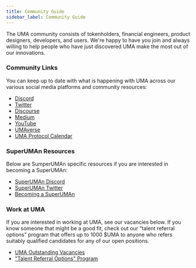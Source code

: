 ```yaml
---
title: Community Guide
sidebar_label: Community Guide
---
```


The UMA community consists of tokenholders, financial engineers, product designers, developers, and users. We're happy to have you join and always willing to help people who have just discovered UMA make the most out of our innovations. 

### Community Links
You can keep up to date with what is happening with UMA across our various social media platforms and community resources:
- [Discord](https://discord.umaproject.org/)
- [Twitter](https://twitter.com/UMAprotocol)
- [Discourse](https://discourse.umaproject.org/)
- [Medium](https://medium.com/uma-project)
- [YouTube](https://www.youtube.com/channel/UC-3qS7FXxCd7gBMLttmTirw/playlists)
- [UMAverse](https://projects.umaproject.org/)
- [UMA Protocol Calendar](https://calendar.google.com/calendar/u/0/embed?src=c_soder0b7n0mgutr5jdbin9aqgs@group.calendar.google.com&ctz)

### SuperUMAn Resources
Below are SumperUMAn specific resources if you are interested in becoming a SuperUMAn:
- [SuperUMAn Discord](https://discord.gg/WaSdQwJu)
- [SuperUMAn Twitter](https://twitter.com/SuperUmans)
- [Becoming a SuperUMAn](/community/superUMAns)

### Work at UMA
If you are interested in working at UMA, see our vacancies below. If you know someone that might be a good fit, check out our “talent referral options” program that offers up to 1000 $UMA to anyone who refers suitably qualified candidates for any of our open positions.
- [UMA Outstanding Vacancies](https://angel.co/company/uma-project)
- ["Talent Referral Options" Program](https://medium.com/uma-project/talent-referral-options-program-170bc347542a)
